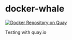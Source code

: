 # docker-whale

[![Docker Repository on Quay](https://quay.io/repository/nedhanks/docker-whale/status "Docker Repository on Quay")](https://quay.io/repository/nedhanks/docker-whale)

Testing with quay.io
